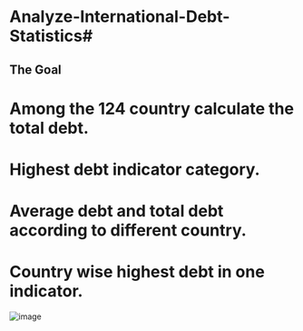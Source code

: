 # Analyze-International-Debt-Statistics#

## The Goal ##

# Among the 124 country calculate the total debt.
# Highest debt indicator category.
# Average debt and total debt according to different country.
# Country wise highest debt in one indicator.











![image](https://user-images.githubusercontent.com/119105391/208646266-973c858d-0f28-47cc-a0b3-394d368dbd56.png)
